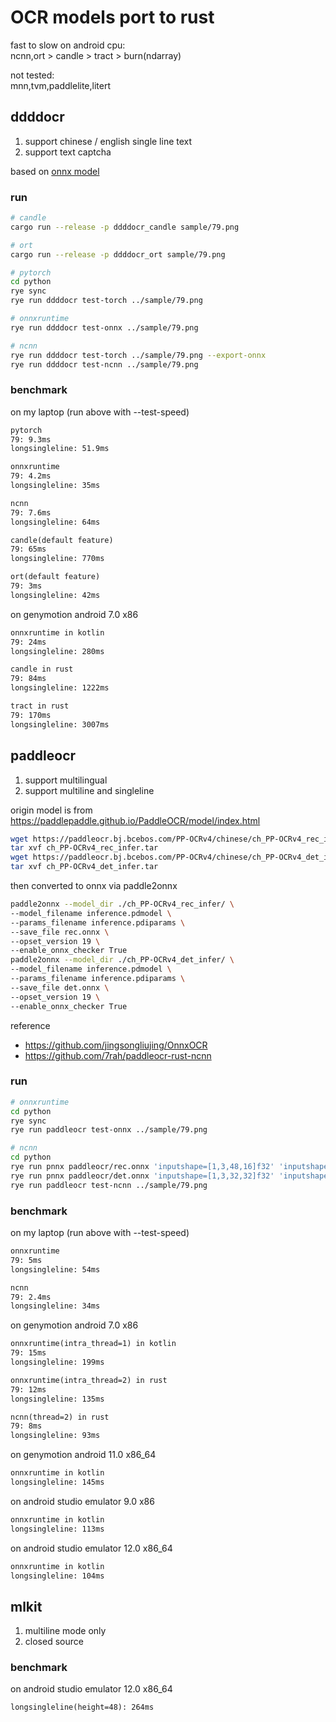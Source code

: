 # OCR models port to rust

fast to slow on android cpu:  
ncnn,ort > candle > tract > burn(ndarray)

not tested:  
mnn,tvm,paddlelite,litert

## ddddocr

1. support chinese / english single line text
2. support text captcha

based on [onnx model](https://github.com/sml2h3/ddddocr/blob/master/ddddocr/common.onnx)

### run
```sh
# candle
cargo run --release -p ddddocr_candle sample/79.png

# ort
cargo run --release -p ddddocr_ort sample/79.png

# pytorch
cd python
rye sync
rye run ddddocr test-torch ../sample/79.png

# onnxruntime
rye run ddddocr test-onnx ../sample/79.png

# ncnn
rye run ddddocr test-torch ../sample/79.png --export-onnx
rye run ddddocr test-ncnn ../sample/79.png
```


### benchmark

on my laptop (run above with --test-speed)

```txt
pytorch
79: 9.3ms
longsingleline: 51.9ms

onnxruntime
79: 4.2ms
longsingleline: 35ms

ncnn
79: 7.6ms
longsingleline: 64ms

candle(default feature)
79: 65ms
longsingleline: 770ms

ort(default feature)
79: 3ms
longsingleline: 42ms
```

on genymotion android 7.0 x86
```txt
onnxruntime in kotlin
79: 24ms
longsingleline: 280ms

candle in rust
79: 84ms
longsingleline: 1222ms

tract in rust
79: 170ms
longsingleline: 3007ms

```


## paddleocr

1. support multilingual
2. support multiline and singleline

origin model is from https://paddlepaddle.github.io/PaddleOCR/model/index.html
```sh
wget https://paddleocr.bj.bcebos.com/PP-OCRv4/chinese/ch_PP-OCRv4_rec_infer.tar
tar xvf ch_PP-OCRv4_rec_infer.tar
wget https://paddleocr.bj.bcebos.com/PP-OCRv4/chinese/ch_PP-OCRv4_det_infer.tar
tar xvf ch_PP-OCRv4_det_infer.tar
```
then converted to onnx via paddle2onnx
```sh
paddle2onnx --model_dir ./ch_PP-OCRv4_rec_infer/ \
--model_filename inference.pdmodel \
--params_filename inference.pdiparams \
--save_file rec.onnx \
--opset_version 19 \
--enable_onnx_checker True
paddle2onnx --model_dir ./ch_PP-OCRv4_det_infer/ \
--model_filename inference.pdmodel \
--params_filename inference.pdiparams \
--save_file det.onnx \
--opset_version 19 \
--enable_onnx_checker True
```

reference

- https://github.com/jingsongliujing/OnnxOCR
- https://github.com/7rah/paddleocr-rust-ncnn

### run

```sh
# onnxruntime
cd python
rye sync
rye run paddleocr test-onnx ../sample/79.png

# ncnn
cd python
rye run pnnx paddleocr/rec.onnx 'inputshape=[1,3,48,16]f32' 'inputshape2=[1,3,48,32000]f32' fp16=0
rye run pnnx paddleocr/det.onnx 'inputshape=[1,3,32,32]f32' 'inputshape2=[1,3,3200,3200]f32' fp16=0
rye run paddleocr test-ncnn ../sample/79.png
```

### benchmark

on my laptop (run above with --test-speed)

```txt
onnxruntime
79: 5ms
longsingleline: 54ms

ncnn
79: 2.4ms
longsingleline: 34ms
```

on genymotion android 7.0 x86
```txt
onnxruntime(intra_thread=1) in kotlin
79: 15ms
longsingleline: 199ms

onnxruntime(intra_thread=2) in rust
79: 12ms
longsingleline: 135ms

ncnn(thread=2) in rust
79: 8ms
longsingleline: 93ms

```

on genymotion android 11.0 x86_64
```txt
onnxruntime in kotlin
longsingleline: 145ms
```
on android studio emulator 9.0 x86
```txt
onnxruntime in kotlin
longsingleline: 113ms
```
on android studio emulator 12.0 x86_64
```txt
onnxruntime in kotlin
longsingleline: 104ms
```

## mlkit

1. multiline mode only
2. closed source

### benchmark

on android studio emulator 12.0 x86_64
```txt
longsingleline(height=48): 264ms
```
